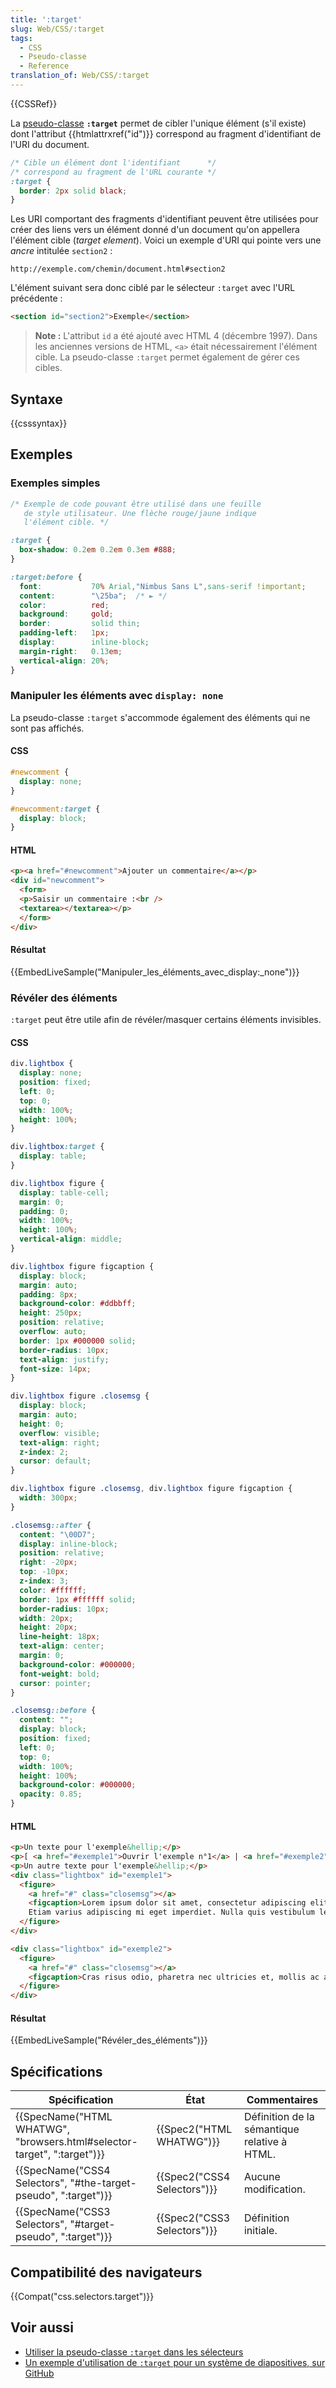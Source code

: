 ```yaml
---
title: ':target'
slug: Web/CSS/:target
tags:
  - CSS
  - Pseudo-classe
  - Reference
translation_of: Web/CSS/:target
---
```

{{CSSRef}}

La [pseudo-classe](/fr/docs/Web/CSS/Pseudo-classes) **`:target`** permet de cibler l'unique élément (s'il existe) dont l'attribut {{htmlattrxref("id")}} correspond au fragment d'identifiant de l'URI du document.

```css
/* Cible un élément dont l'identifiant      */
/* correspond au fragment de l'URL courante */
:target {
  border: 2px solid black;
}
```

Les URI comportant des fragments d'identifiant peuvent être utilisées pour créer des liens vers un élément donné d'un document qu'on appellera l'élément cible (_target element_). Voici un exemple d'URI qui pointe vers une _ancre_ intitulée `section2` :

```
http://exemple.com/chemin/document.html#section2
```

L'élément suivant sera donc ciblé par le sélecteur `:target` avec l'URL précédente :

```html
<section id="section2">Exemple</section>
```

> **Note :** L'attribut `id` a été ajouté avec HTML 4 (décembre 1997). Dans les anciennes versions de HTML, `<a>` était nécessairement l'élément cible. La pseudo-classe `:target` permet également de gérer ces cibles.

## Syntaxe

{{csssyntax}}

## Exemples

### Exemples simples

```css
/* Exemple de code pouvant être utilisé dans une feuille
   de style utilisateur. Une flèche rouge/jaune indique
   l'élément cible. */

:target {
  box-shadow: 0.2em 0.2em 0.3em #888;
}

:target:before {
  font:           70% Arial,"Nimbus Sans L",sans-serif !important;
  content:        "\25ba";  /* ► */
  color:          red;
  background:     gold;
  border:         solid thin;
  padding-left:   1px;
  display:        inline-block;
  margin-right:   0.13em;
  vertical-align: 20%;
}
```

### Manipuler les éléments avec `display: none`

La pseudo-classe `:target` s'accommode également des éléments qui ne sont pas affichés.

#### CSS

```css
#newcomment {
  display: none;
}

#newcomment:target {
  display: block;
}
```

#### HTML

```html
<p><a href="#newcomment">Ajouter un commentaire</a></p>
<div id="newcomment">
  <form>
  <p>Saisir un commentaire :<br />
  <textarea></textarea></p>
  </form>
</div>
```

#### Résultat

{{EmbedLiveSample("Manipuler_les_éléments_avec_display:_none")}}

### Révéler des éléments

`:target` peut être utile afin de révéler/masquer certains éléments invisibles.

#### CSS

```css
div.lightbox {
  display: none;
  position: fixed;
  left: 0;
  top: 0;
  width: 100%;
  height: 100%;
}

div.lightbox:target {
  display: table;
}

div.lightbox figure {
  display: table-cell;
  margin: 0;
  padding: 0;
  width: 100%;
  height: 100%;
  vertical-align: middle;
}

div.lightbox figure figcaption {
  display: block;
  margin: auto;
  padding: 8px;
  background-color: #ddbbff;
  height: 250px;
  position: relative;
  overflow: auto;
  border: 1px #000000 solid;
  border-radius: 10px;
  text-align: justify;
  font-size: 14px;
}

div.lightbox figure .closemsg {
  display: block;
  margin: auto;
  height: 0;
  overflow: visible;
  text-align: right;
  z-index: 2;
  cursor: default;
}

div.lightbox figure .closemsg, div.lightbox figure figcaption {
  width: 300px;
}

.closemsg::after {
  content: "\00D7";
  display: inline-block;
  position: relative;
  right: -20px;
  top: -10px;
  z-index: 3;
  color: #ffffff;
  border: 1px #ffffff solid;
  border-radius: 10px;
  width: 20px;
  height: 20px;
  line-height: 18px;
  text-align: center;
  margin: 0;
  background-color: #000000;
  font-weight: bold;
  cursor: pointer;
}

.closemsg::before {
  content: "";
  display: block;
  position: fixed;
  left: 0;
  top: 0;
  width: 100%;
  height: 100%;
  background-color: #000000;
  opacity: 0.85;
}
```

#### HTML

```html
<p>Un texte pour l'exemple&hellip;</p>
<p>[ <a href="#exemple1">Ouvrir l'exemple n°1</a> | <a href="#exemple2"> Ouvrir l'exemple n°2</a> ]</p>
<p>Un autre texte pour l'exemple&hellip;</p>
<div class="lightbox" id="exemple1">
  <figure>
    <a href="#" class="closemsg"></a>
    <figcaption>Lorem ipsum dolor sit amet, consectetur adipiscing elit. Donec felis enim, placerat id eleifend eu, semper vel sem. Sed interdum commodo enim venenatis pulvinar. Proin mattis lorem vitae diam scelerisque hendrerit. Fusce cursus imperdiet mauris, vitae hendrerit velit dignissim a. Suspendisse potenti. Aenean feugiat facilisis diam, in posuere sapien mattis vel. Proin molestie rutrum diam, pharetra feugiat ligula sollicitudin sed. Etiam cursus diam quis tellus aliquam gravida. Aliquam erat volutpat.<br />
    Etiam varius adipiscing mi eget imperdiet. Nulla quis vestibulum leo. Integer molestie massa ut massa commodo in blandit purus aliquam. Mauris sit amet posuere massa. Ut a eleifend augue. Proin sodales mauris nec tellus pharetra dictum.</figcaption>
  </figure>
</div>

<div class="lightbox" id="exemple2">
  <figure>
    <a href="#" class="closemsg"></a>
    <figcaption>Cras risus odio, pharetra nec ultricies et, mollis ac augue. Nunc et diam quis sapien dignissim auctor. Quisque quis neque arcu, nec gravida magna. Etiam ullamcorper augue quis orci posuere et tincidunt augue semper. Maecenas varius augue eu orci auctor bibendum tristique ligula egestas. Morbi pharetra tortor iaculis erat porta id aliquam leo cursus. Ut nec elit vel mauris dapibus lacinia eget sed odio.</figcaption>
  </figure>
</div>
```

#### Résultat

{{EmbedLiveSample("Révéler_des_éléments")}}

## Spécifications

| Spécification                                                                                    | État                                 | Commentaires                                 |
| ------------------------------------------------------------------------------------------------ | ------------------------------------ | -------------------------------------------- |
| {{SpecName("HTML WHATWG", "browsers.html#selector-target", ":target")}} | {{Spec2("HTML WHATWG")}}     | Définition de la sémantique relative à HTML. |
| {{SpecName("CSS4 Selectors", "#the-target-pseudo", ":target")}}             | {{Spec2("CSS4 Selectors")}} | Aucune modification.                         |
| {{SpecName("CSS3 Selectors", "#target-pseudo", ":target")}}                 | {{Spec2("CSS3 Selectors")}} | Définition initiale.                         |

## Compatibilité des navigateurs

{{Compat("css.selectors.target")}}

## Voir aussi

- [Utiliser la pseudo-classe `:target` dans les sélecteurs](/fr/docs/Web/CSS/CSS_Selectors/Using_the_%3Atarget_pseudo-class_in_selectors)
- [Un exemple d'utilisation de `:target` pour un système de diapositives, sur GitHub](https://madmurphy.github.io/takefive.css/)
